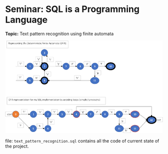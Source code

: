 # Seminar: SQL is a Programming Language

**Topic:** Text pattern recognition using finite automata  

![Minimal DFA vs. extended DFA](img/graphs.png)

file: `text_pattern_recognition.sql` contains all the code of current state of the project.
